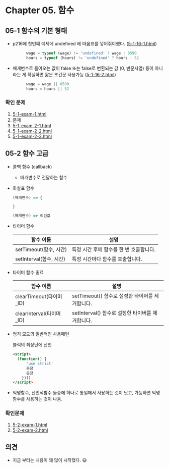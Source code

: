 

# Chapter 05. 함수

## 05-1 함수의 기본 형태

* p216에 첫번째 예제에 undefined 에 따옴표를 넣어줘야했다. ([5-1-16-1.html](5-1-16-1.html))

  ```javascript
        wage = typeof (wage) != 'undefined' ? wage : 8590
        hours = typeof (hours) != 'undefined' ? hours : 52
  ```

* 매개변수로 들어오는 값이 false 또는 false로 변환되는 값 (0, 빈문자열) 등이 아니라는 게 확실하면 짦은 조건문 사용가능 ([5-1-16-2.html](5-1-16-2.html))

  ```javascript
        wage = wage || 8590
        hours = hours || 52
  ```

  

### 확인 문제

1. [5-1-exam-1.html](5-1-exam-1.html)
2.  문제
   1. [5-1-exam-2-1.html](5-1-exam-2-1.html)
   2. [5-1-exam-2-2.html](5-1-exam-2-2.html)
   3. [5-1-exam-2-3.html](5-1-exam-2-3.html)



## 05-2 함수 고급

* 콜백 함수 (callback)
  * 매개변수로 전달하는 함수

* 화살표 함수

  ```javascript
  (매개변수) => {
  
  }
  ```

  ```javascript
  (매개변수) => 리턴값
  ```

* 타이머 함수

  | 함수 이름               | 설명                                    |
  | ----------------------- | --------------------------------------- |
  | setTimeout(함수, 시간)  | 특정 시간 후에 함수를 한 번 호출합니다. |
  | setInterval(함수, 시간) | 특정 시간마다 함수를 호출합니다.        |

* 타이머 함수 종료

  | 함수 이름                | 설명                                             |
  | ------------------------ | ------------------------------------------------ |
  | clearTimeout(타이머_ID)  | setTimeout() 함수로 설정한 타이머를 제거합니다.  |
  | clearInterval(타이머_ID) | setInterval() 함수로 설정한 타이버를 제거합니다. |

* 엄격 모드의 일반적인 사용패턴

  블럭의 최상단에 선언

  ```html
  <script>
  	(function() {
        'use strict'
        문장
        문장
      })()
  </script>
  ```

* 익명함수, 선언적함수 둘중에 하나로 통일해서 사용하는 것이 낫고, 가능하면 익명함수를 사용하는 것이 나음.



### 확인문제

1. [5-2-exam-1.html](5-2-exam-1.html)
2. [5-2-exam-2.html](5-2-exam-2.html)



## 의견

* 지금 부터는 내용이 꽤 많이 시작했다. 😃

